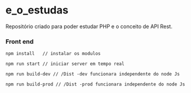 # e_o_estudas
Repositório criado para poder estudar PHP e o conceito de API Rest.



### Front end

```CMD
npm install   // instalar os modulos 

npm run start // iniciar server em tempo real 

npm run build-dev // /Dist -dev funcionara independente do node Js 

npm run build-prod // /Dist -prod funcionara independente do node Js 
````
